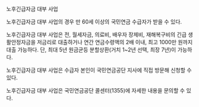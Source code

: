 노후긴급자금 대부 사업

노후긴급자금 대부 사업의 경우 만 60세 이상의 국민연금 수급자가 받을 수 있다.

노후긴급자금 대부 사업은 전, 월세자금, 의료비, 배우자 장제비, 재해복구비의 긴급 생활안정자금을 저금리로 대출하거나 연간 연금수령액의 2배 이내, 최고 1000만 원까지 대출 가능하다. 단, 최대 5년 원금균등 분할상환(거치 1~2년 선택, 최장 7년)이 가능하다.

노후긴급자금 대부 사업은 수급자 본인이 국민연금공단 지사에 직접 방문해 신청할 수 있다.

노후긴급자금 대부 사업은 국민연금공단 콜센터(1355)에 자세한 내용을 문의할 수 있다.